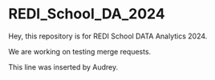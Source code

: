 # REDI_School_DA_2024
Hey, this repository is for REDI School DATA Analytics 2024. 

We are working on testing merge requests.

This line was inserted by Audrey.


